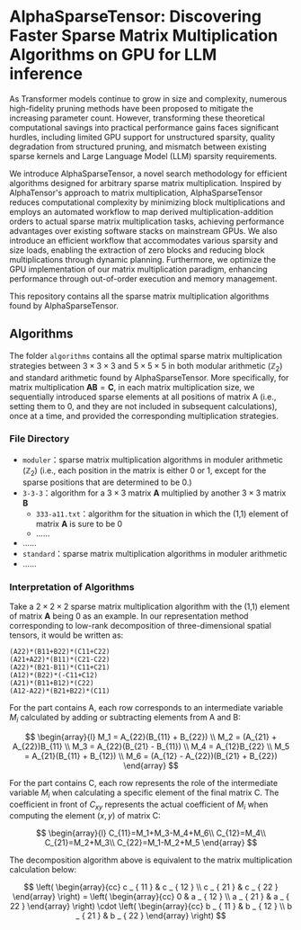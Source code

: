 # AlphaSparseTensor: Discovering Faster Sparse Matrix Multiplication Algorithms on GPU for LLM inference

As Transformer models continue to grow in size and complexity, numerous high-fidelity pruning methods have been proposed to mitigate the increasing parameter count. However, transforming these theoretical computational savings into practical performance gains faces significant hurdles, including limited GPU support for unstructured sparsity, quality degradation from structured pruning, and mismatch between existing sparse kernels and Large Language Model (LLM) sparsity requirements. 
			
We introduce AlphaSparseTensor, a novel search methodology for efficient algorithms designed for arbitrary sparse matrix multiplication. Inspired by AlphaTensor's approach to matrix multiplication, AlphaSparseTensor reduces computational complexity by minimizing block multiplications and employs an automated workflow to map derived multiplication-addition orders to actual sparse matrix multiplication tasks, achieving performance advantages over existing software stacks on mainstream GPUs. We also introduce an efficient workflow that accommodates various sparsity and size loads, enabling the extraction of zero blocks and reducing block multiplications through dynamic planning. Furthermore, we optimize the GPU implementation of our matrix multiplication paradigm, enhancing performance through out-of-order execution and memory management.

This repository contains all the sparse matrix multiplication algorithms found by AlphaSparseTensor.



## Algorithms

The folder `algorithms` contains all the optimal sparse matrix multiplication strategies between $3\times 3\times 3$ and $5\times 5\times 5$ in both modular arithmetic ($\mathbb{Z}_2$) and standard arithmetic found by AlphaSparseTensor. More specifically, for matrix multiplication $\textbf{A}\textbf{B}=\textbf{C}$, in each matrix multiplication size, we sequentially introduced sparse elements at all positions of matrix A (i.e., setting them to 0, and they are not included in subsequent calculations), once at a time, and provided the corresponding multiplication strategies.

### File Directory

*	`moduler`：sparse matrix multiplication algorithms in moduler arithmetic ($\mathbb{Z}_2$) (i.e., each position in the matrix is either 0 or 1, except for the sparse positions that are determined to be 0.)
  *	`3-3-3`：algorithm for a $3\times 3$ matrix $\textbf{A}$ multiplied by another $3\times 3$ matrix $\textbf{B}$
    *	`333-a11.txt`：algorithm for the situation in which the (1,1) element of matrix $\textbf{A}$ is sure to be 0
    *	……
  *	……
*	`standard`：sparse matrix multiplication algorithms in moduler arithmetic
  *	……

### Interpretation of Algorithms

Take a  $2\times 2\times 2$ sparse matrix multiplication algorithm with the (1,1) element of matrix $\textbf{A}$ being 0 as an example. In our representation method corresponding to low-rank decomposition of three-dimensional spatial tensors, it would be written as:

```
(A22)*(B11+B22)*(C11+C22)
(A21+A22)*(B11)*(C21-C22)
(A22)*(B21-B11)*(C11+C21)
(A12)*(B22)*(-C11+C12)
(A21)*(B11+B12)*(C22)
(A12-A22)*(B21+B22)*(C11)
```

For the part contains A, each row corresponds to an intermediate variable $M_i$ calculated by adding or subtracting elements from A and B:

$$
\begin{array}{l}
M_1 = A_{22}(B_{11} + B_{22}) \\
M_2 = (A_{21} + A_{22})B_{11} \\
M_3 = A_{22}(B_{21} - B_{11}) \\
M_4 = A_{12}B_{22} \\
M_5 = A_{21}(B_{11} + B_{12}) \\
M_6 = (A_{12} - A_{22})(B_{21} + B_{22})
\end{array}
$$

For the part contains C, each row represents the role of the intermediate variable $M_i$ when calculating a specific element of the final matrix C. The coefficient in front of $C_{xy}$ represents the actual coefficient of $M_i$ when computing the element $(x,y)$ of matrix C:

$$
\begin{array}{l}
C_{11}=M_1+M_3-M_4+M_6\\
C_{12}=M_4\\
C_{21}=M_2+M_3\\
C_{22}=M_1-M_2+M_5
\end{array}
$$

The decomposition algorithm above is equivalent to the matrix multiplication calculation below:

$$
\left(
\begin{array}{cc}
 c _ { 11 } & c _ { 12 } \\
 c _ { 21 } & c _ { 22 }
\end{array}
\right) =
\left(
\begin{array}{cc}
0 & a _ { 12 } \\
 a _ { 21 } & a _ { 22 }
\end{array}
\right)
\cdot 
\left(
\begin{array}{cc}
 b _ { 11 } & b _ { 12 } \\
 b _ { 21 } & b _ { 22 }
\end{array}
\right)
$$

